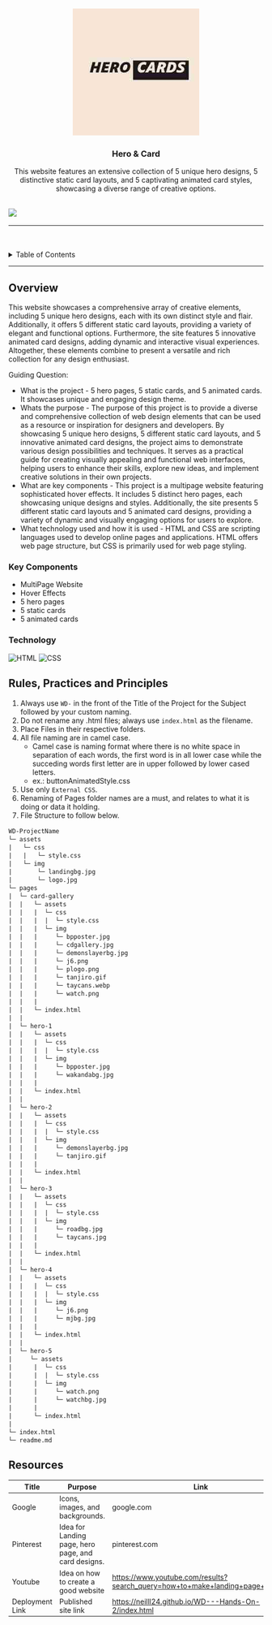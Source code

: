 <a name="readme-top">

<br/>

<br />
<div align="center">
  <a href="https://github.com/neilll24/">
  <!-- TODO: If you want to add logo or banner you can add it here -->
    <img src="assets/img/logo.jpg">
  </a>
<!-- TODO: Change Title to the name of the title of your Project -->
  <h3 align="center">Hero & Card</h3>
</div>
<!-- TODO: Make a short description -->
<div align="center">
  This website features an extensive collection of 5 unique hero designs, 5 distinctive static card layouts, and 5 captivating animated card styles, showcasing a diverse range of creative options.
</div>

<br />

<!-- TODO: Change the zyx-0314 into your github username  -->
<!-- TODO: Change the WD-Template-Project into the same name of your folder -->
![](https://visit-counter.vercel.app/counter.png?page=neilll24/WD---Hands-On-2)

---

<br />
<br />

<!-- TODO: If you want to add more layers for your readme -->
<details>
  <summary>Table of Contents</summary>
  <ol>
    <li>
      <a href="#overview">Overview</a>
      <ol>
        <li>
          <a href="#key-components">Key Components</a>
        </li>
        <li>
          <a href="#technology">Technology</a>
        </li>
      </ol>
    </li>
    <li>
      <a href="#rule,-practices-and-principles">Rules, Practices and Principles</a>
    </li>
    <li>
      <a href="#resources">Resources</a>
    </li>
  </ol>
</details>

---

## Overview

<!-- TODO: To be changed -->
<!-- The following are just sample -->
This website showcases a comprehensive array of creative elements, including 5 unique hero designs, each with its own distinct style and flair. Additionally, it offers 5 different static card layouts, providing a variety of elegant and functional options. Furthermore, the site features 5 innovative animated card designs, adding dynamic and interactive visual experiences. Altogether, these elements combine to present a versatile and rich collection for any design enthusiast.

Guiding Question:
- What is the project - 
  5 hero pages, 5 static cards, and 5 animated cards. It showcases unique and engaging design theme.
- Whats the purpose - 
  The purpose of this project is to provide a diverse and comprehensive collection of web design elements that can be used as a resource or inspiration for designers and developers. By     
  showcasing 5 unique hero designs, 5 different static card layouts, and 5 innovative animated card designs, the project aims to demonstrate various design possibilities and techniques. It 
  serves as a practical guide for creating visually appealing and functional web interfaces, helping users to enhance their skills, explore new ideas, and implement creative solutions in their 
  own projects.
- What are key components - 
  This project is a multipage website featuring sophisticated hover effects. It includes 5 distinct hero pages, each showcasing unique designs and styles. Additionally, the site presents 5 
  different static card layouts and 5 animated card designs, providing a variety of dynamic and visually engaging options for users to explore.
- What technology used and how it is used - 
  HTML and CSS are scripting languages used to develop online pages and applications. HTML offers web page structure, but CSS is primarily used for web page styling.

### Key Components
<!-- TODO: List of Key Components -->
<!-- The following are just sample -->
- MultiPage Website
- Hover Effects
- 5 hero pages
- 5 static cards
- 5 animated cards

### Technology
<!-- TODO: List of Technology Used -->
![HTML](https://img.shields.io/badge/HTML-E34F26?style=for-the-badge&logo=html5&logoColor=white)
![CSS](https://img.shields.io/badge/CSS-1572B6?style=for-the-badge&logo=css3&logoColor=white)

## Rules, Practices and Principles
1. Always use `WD-` in the front of the Title of the Project for the Subject followed by your custom naming.
2. Do not rename any .html files; always use `index.html` as the filename.
3. Place Files in their respective folders.
4. All file naming are in camel case.
   - Camel case is naming format where there is no white space in separation of each words, the first word is in all lower case while the succeding words first letter are in upper followed by lower cased letters.
   - ex.: buttonAnimatedStyle.css
5. Use only `External CSS`.
6. Renaming of Pages folder names are a must, and relates to what it is doing or data it holding.
7. File Structure to follow below.

```
WD-ProjectName
└─ assets
|   └─ css
|   |   └─ style.css
|   └─ img
|       └─ landingbg.jpg
|       └─ logo.jpg
└─ pages
|  └─ card-gallery
|  |   └─ assets
|  |   |  └─ css
|  |   |  |  └─ style.css
|  |   |  └─ img
|  |   |     └─ bpposter.jpg
|  |   |     └─ cdgallery.jpg
|  |   |     └─ demonslayerbg.jpg
|  |   |     └─ j6.png
|  |   |     └─ plogo.png
|  |   |     └─ tanjiro.gif
|  |   |     └─ taycans.webp
|  |   |     └─ watch.png
|  |   |     
|  |   └─ index.html
|  |
|  └─ hero-1
|  |   └─ assets
|  |   |  └─ css
|  |   |  |  └─ style.css
|  |   |  └─ img
|  |   |     └─ bpposter.jpg
|  |   |     └─ wakandabg.jpg
|  |   |     
|  |   └─ index.html
|  |
|  └─ hero-2 
|  |   └─ assets
|  |   |  └─ css
|  |   |  |  └─ style.css
|  |   |  └─ img
|  |   |     └─ demonslayerbg.jpg
|  |   |     └─ tanjiro.gif
|  |   |     
|  |   └─ index.html
|  |
|  └─ hero-3
|  |   └─ assets
|  |   |  └─ css
|  |   |  |  └─ style.css
|  |   |  └─ img
|  |   |     └─ roadbg.jpg
|  |   |     └─ taycans.jpg
|  |   |     
|  |   └─ index.html
|  |
|  └─ hero-4
|  |   └─ assets
|  |   |  └─ css
|  |   |  |  └─ style.css
|  |   |  └─ img
|  |   |     └─ j6.png
|  |   |     └─ mjbg.jpg
|  |   |     
|  |   └─ index.html
|  |
|  └─ hero-5
|     └─ assets
|      |  └─ css
|      |  |  └─ style.css
|      |  └─ img
|      |     └─ watch.png
|      |     └─ watchbg.jpg
|      |     
|      └─ index.html
|  
└─ index.html
└─ readme.md
```

## Resources

<!-- TODO: Add References -->
| Title | Purpose | Link |
|-|-|-|
| Google | Icons, images, and backgrounds. | google.com |
| Pinterest | Idea for Landing page, hero page, and card designs. | pinterest.com |
| Youtube | Idea on how to create a good website | https://www.youtube.com/results?search_query=how+to+make+landing+page+vscode |
| Deployment Link | Published site link | https://neilll24.github.io/WD---Hands-On-2/index.html |
